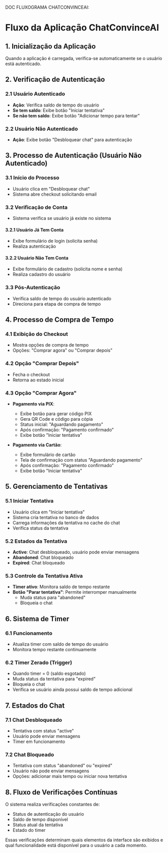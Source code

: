 DOC FLUXOGRAMA CHATCONVINCEAI:

# Fluxo da Aplicação ChatConvinceAI

## 1. Inicialização da Aplicação

Quando a aplicação é carregada, verifica-se automaticamente se o usuário está autenticado.

## 2. Verificação de Autenticação

### 2.1 Usuário Autenticado
- **Ação**: Verifica saldo de tempo do usuário
- **Se tem saldo**: Exibe botão "Iniciar tentativa"
- **Se não tem saldo**: Exibe botão "Adicionar tempo para tentar"

### 2.2 Usuário Não Autenticado
- **Ação**: Exibe botão "Desbloquear chat" para autenticação

## 3. Processo de Autenticação (Usuário Não Autenticado)

### 3.1 Início do Processo
- Usuário clica em "Desbloquear chat"
- Sistema abre checkout solicitando email

### 3.2 Verificação de Conta
- Sistema verifica se usuário já existe no sistema

#### 3.2.1 Usuário Já Tem Conta
- Exibe formulário de login (solicita senha)
- Realiza autenticação

#### 3.2.2 Usuário Não Tem Conta
- Exibe formulário de cadastro (solicita nome e senha)
- Realiza cadastro do usuário

### 3.3 Pós-Autenticação
- Verifica saldo de tempo do usuário autenticado
- Direciona para etapa de compra de tempo

## 4. Processo de Compra de Tempo

### 4.1 Exibição do Checkout
- Mostra opções de compra de tempo
- Opções: "Comprar agora" ou "Comprar depois"

### 4.2 Opção "Comprar Depois"
- Fecha o checkout
- Retorna ao estado inicial

### 4.3 Opção "Comprar Agora"
- **Pagamento via PIX**:
  - Exibe botão para gerar código PIX
  - Gera QR Code e código para cópia
  - Status inicial: "Aguardando pagamento"
  - Após confirmação: "Pagamento confirmado"
  - Exibe botão "Iniciar tentativa"

- **Pagamento via Cartão**:
  - Exibe formulário de cartão
  - Tela de confirmação com status "Aguardando pagamento"
  - Após confirmação: "Pagamento confirmado"
  - Exibe botão "Iniciar tentativa"

## 5. Gerenciamento de Tentativas

### 5.1 Iniciar Tentativa
- Usuário clica em "Iniciar tentativa"
- Sistema cria tentativa no banco de dados
- Carrega informações da tentativa no cache do chat
- Verifica status da tentativa

### 5.2 Estados da Tentativa
- **Active**: Chat desbloqueado, usuário pode enviar mensagens
- **Abandoned**: Chat bloqueado
- **Expired**: Chat bloqueado

### 5.3 Controle da Tentativa Ativa
- **Timer ativo**: Monitora saldo de tempo restante
- **Botão "Parar tentativa"**: Permite interromper manualmente
  - Muda status para "abandoned"
  - Bloqueia o chat

## 6. Sistema de Timer

### 6.1 Funcionamento
- Atualiza timer com saldo de tempo do usuário
- Monitora tempo restante continuamente

### 6.2 Timer Zerado (Trigger)
- Quando timer = 0 (saldo esgotado)
- Muda status da tentativa para "expired"
- Bloqueia o chat
- Verifica se usuário ainda possui saldo de tempo adicional

## 7. Estados do Chat

### 7.1 Chat Desbloqueado
- Tentativa com status "active"
- Usuário pode enviar mensagens
- Timer em funcionamento

### 7.2 Chat Bloqueado
- Tentativa com status "abandoned" ou "expired"
- Usuário não pode enviar mensagens
- Opções: adicionar mais tempo ou iniciar nova tentativa

## 8. Fluxo de Verificações Contínuas

O sistema realiza verificações constantes de:
- Status de autenticação do usuário
- Saldo de tempo disponível
- Status atual da tentativa
- Estado do timer

Essas verificações determinam quais elementos da interface são exibidos e qual funcionalidade está disponível para o usuário a cada momento.
